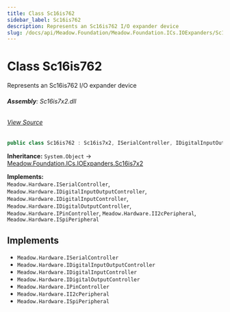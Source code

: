 ```yaml
---
title: Class Sc16is762
sidebar_label: Sc16is762
description: Represents an Sc16is762 I/O expander device
slug: /docs/api/Meadow.Foundation/Meadow.Foundation.ICs.IOExpanders/Sc16is762
---
```

# Class Sc16is762
Represents an Sc16is762 I/O expander device

###### **Assembly**: Sc16is7x2.dll
###### [View Source](https://github.com/WildernessLabs/Meadow.Foundation.git/blob/develop/Source/Meadow.Foundation.Peripherals/ICs.IOExpanders.Sc16is7x2/Driver/Drivers/Sc16is762.cs#L9)
```csharp title="Declaration"
public class Sc16is762 : Sc16is7x2, ISerialController, IDigitalInputOutputController, IDigitalInputController, IDigitalOutputController, IPinController, II2cPeripheral, ISpiPeripheral
```
**Inheritance:** `System.Object` -> [Meadow.Foundation.ICs.IOExpanders.Sc16is7x2](../Meadow.Foundation.ICs.IOExpanders/Sc16is7x2)

**Implements:**  
`Meadow.Hardware.ISerialController`, `Meadow.Hardware.IDigitalInputOutputController`, `Meadow.Hardware.IDigitalInputController`, `Meadow.Hardware.IDigitalOutputController`, `Meadow.Hardware.IPinController`, `Meadow.Hardware.II2cPeripheral`, `Meadow.Hardware.ISpiPeripheral`


## Implements

* `Meadow.Hardware.ISerialController`
* `Meadow.Hardware.IDigitalInputOutputController`
* `Meadow.Hardware.IDigitalInputController`
* `Meadow.Hardware.IDigitalOutputController`
* `Meadow.Hardware.IPinController`
* `Meadow.Hardware.II2cPeripheral`
* `Meadow.Hardware.ISpiPeripheral`

